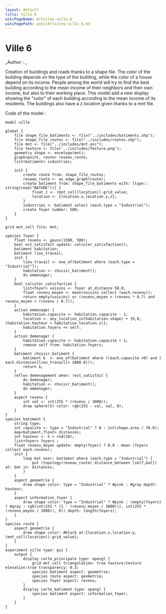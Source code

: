 ```yaml
---
layout: default
title: Ville 6
wikiPageName: Articles-ville_6
wikiPagePath: wiki/Articles-ville_6.md
---
```


[//]: # (keyword|operator_gauss)
[//]: # (keyword|operator_distance_between)
[//]: # (keyword|operator_select)
[//]: # (keyword|statement_remove)
[//]: # (keyword|statement_put)
[//]: # (keyword|type_topology)
[//]: # (keyword|concept_gui)
[//]: # (keyword|concept_shapefile)
[//]: # (keyword|concept_graph)
[//]: # (keyword|concept_3d)
# Ville 6


_Author : _

Creation of buildings and roads thanks to a shape file. The color of the building depends on the type of the building, while the color of a house depend on its income. People among the world will try to find the best building according to the mean income of their neighbors and their own income, but also to their working place. This model add a new display showing the "color" of each building according to the mean income of its residents. The buildings also have a z location given thanks to a mnt file.


Code of the model : 

```
model ville

global {
	file shape_file_batiments <- file("../includes/batiments.shp");
	file shape_file_routes <- file("../includes/routes.shp");
	file mnt <- file("../includes/mnt.asc");
	file texture <- file('../includes/Texture.png');
	geometry shape <- envelope(mnt);
	graph<point, route> reseau_route;
	list<batiment> industries;
	
	init {
		create route from: shape_file_routes;
		reseau_route <- as_edge_graph(route);
		create batiment from: shape_file_batiments with: [type:: string(read("NATURE"))] {
			float z <- (mnt_cell(location)).grid_value;   
			location <- {location.x,location.y,z};
		}
		industries <- batiment select (each.type = "Industrial");
		create foyer number: 500;
	}
}

grid mnt_cell file: mnt;

species foyer {
	float revenu <- gauss(1500, 500);
	bool est_satisfait update: calculer_satisfaction();
	batiment habitation;
	batiment lieu_travail;
	init {
		lieu_travail <- one_of(batiment where (each.type = "Industrial"));
		habitation <- choisir_batiment(); 
		do emmenager;
	}
	bool calculer_satisfaction {
		list<foyer> voisins <- foyer at_distance 50.0;
		float revenu_moyen <- mean(voisins collect (each.revenu));
		return empty(voisins) or (revenu_moyen > (revenu * 0.7) and revenu_moyen < (revenu / 0.7));
	}
	action emmenager {
		habitation.capacite <- habitation.capacite - 1;
		location <- any_location_in(habitation.shape) + {0,0, (habitation.hauteur + habitation.location.z)};
		habitation.foyers << self;
	}
	action demenager {
		habitation.capacite <- habitation.capacite + 1;
		remove self from: habitation.foyers;
	}
	batiment choisir_batiment {
		batiment b  <- one_of(batiment where ((each.capacite >0) and ( each.distances[lieu_travail]< 1000.0)));
		return b;
	}
	reflex demenagement when: !est_satisfait {
		do demenager;
		habitation <- choisir_batiment();
		do emmenager;
	}
	aspect revenu {
		int val <- int(255 * (revenu / 3000));
		draw sphere(5) color: rgb(255 - val, val, 0);
	}
}
species batiment {
	string type;
	int capacite <- type = "Industrial" ? 0 : int(shape.area / 70.0);
	map<batiment,float> distances;
	int hauteur <- 5 + rnd(10);
	list<foyer> foyers ;
	float revenu_moyen update: empty(foyer) ? 0.0 : mean (foyers collect each.revenu);
	init {
		loop bat over: batiment where (each.type = "Industrial") {
			put (topology(reseau_route) distance_between [self,bat]) at: bat in: distances;
		}
	}
	aspect geometrie {
		draw shape color: type = "Industrial" ? #pink : #gray depth: hauteur;
	}
	aspect information_foyer {
		draw shape color: type = "Industrial" ? #pink : (empty(foyers) ? #gray : rgb(int(255 * (1 - (revenu_moyen / 3000))), int(255 * (revenu_moyen / 3000)), 0)) depth: length(foyers);
	}
}
species route {
	aspect geometrie {
		draw shape color: #black at:{location.x,location.y,(mnt_cell(location)).grid_value};
	}
}
experiment ville type: gui {
	output {
		display carte_principale type: opengl {
			grid mnt_cell triangulation: true texture:texture elevation:true transparency: 0.3;
			species batiment aspect: geometrie;
			species route aspect: geometrie;
			species foyer aspect: revenu;
		}
		display carte_batiment type: opengl {
			species batiment aspect: information_foyer;
		}
	}
}
```
